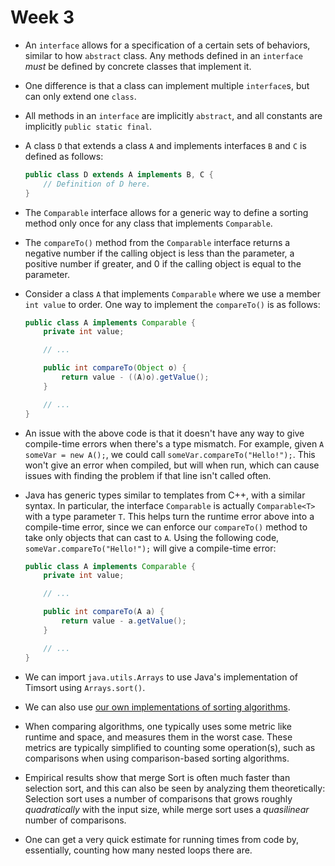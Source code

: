 # Week 3

* An `interface` allows for a specification of a certain sets of behaviors, similar to how `abstract` class. Any methods defined in an `interface` *must* be defined by concrete classes that implement it.

* One difference is that a class can implement multiple `interface`s, but can only extend one `class`.

* All methods in an `interface` are implicitly `abstract`, and all constants are implicitly `public static final`.

* A class `D` that extends a class `A` and implements interfaces `B` and `C` is defined as follows:
    ```java
    public class D extends A implements B, C {
        // Definition of D here.
    }
    ```

* The `Comparable` interface allows for a generic way to define a sorting method only once for any class that implements `Comparable`.

* The `compareTo()` method from the `Comparable` interface returns a negative number if the calling object is less than the parameter, a positive number if greater, and 0 if the calling object is equal to the parameter.

* Consider a class `A` that implements `Comparable` where we use a member `int value` to order. One way to implement the `compareTo()` is as follows:
    ```java
    public class A implements Comparable {
        private int value;

        // ...

        public int compareTo(Object o) {
            return value - ((A)o).getValue();
        }

        // ...
    }
    ```

* An issue with the above code is that it doesn't have any way to give compile-time errors when there's a type mismatch. For example, given `A someVar = new A();`, we could call `someVar.compareTo("Hello!");`. This won't give an error when compiled, but will when run, which can cause issues with finding the problem if that line isn't called often.

* Java has generic types similar to templates from C++, with a similar syntax. In particular, the interface `Comparable` is actually `Comparable<T>` with a type parameter `T`. This helps turn the runtime error above into a compile-time error, since we can enforce our `compareTo()` method to take only objects that can cast to `A`. Using the following code, `someVar.compareTo("Hello!");` will give a compile-time error:

    ```java
    public class A implements Comparable {
        private int value;

        // ...

        public int compareTo(A a) {
            return value - a.getValue();
        }

        // ...
    }
    ```

* We can import `java.utils.Arrays` to use Java's implementation of Timsort using `Arrays.sort()`.

* We can also use [our own implementations of sorting algorithms](../Sorting/Sorting.java).

* When comparing algorithms, one typically uses some metric like runtime and space, and measures them in the worst case. These metrics are typically simplified to counting some operation(s), such as comparisons when using comparison-based sorting algorithms.

* Empirical results show that merge Sort is often much faster than selection sort, and this can also be seen by analyzing them theoretically: Selection sort uses a number of comparisons that grows roughly *quadratically* with the input size, while merge sort uses a *quasilinear* number of comparisons.

* One can get a very quick estimate for running times from code by, essentially, counting how many nested loops there are.